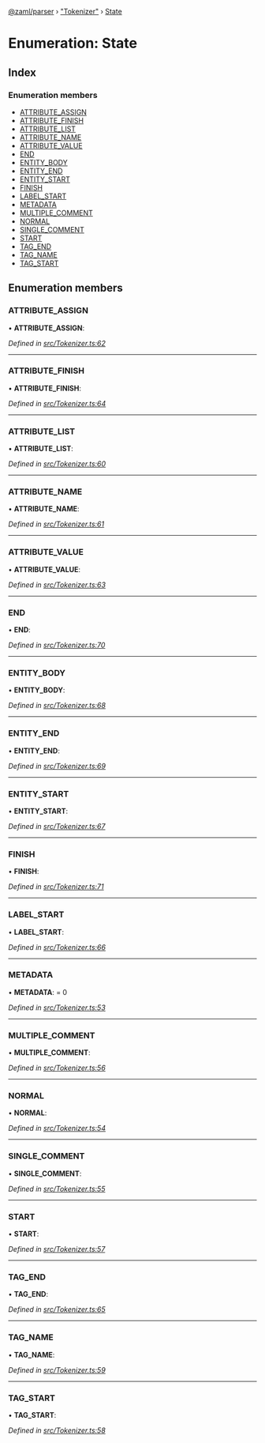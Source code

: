 [@zaml/parser](../README.md) › ["Tokenizer"](../modules/_tokenizer_.md) › [State](_tokenizer_.state.md)

# Enumeration: State

## Index

### Enumeration members

* [ATTRIBUTE_ASSIGN](_tokenizer_.state.md#attribute_assign)
* [ATTRIBUTE_FINISH](_tokenizer_.state.md#attribute_finish)
* [ATTRIBUTE_LIST](_tokenizer_.state.md#attribute_list)
* [ATTRIBUTE_NAME](_tokenizer_.state.md#attribute_name)
* [ATTRIBUTE_VALUE](_tokenizer_.state.md#attribute_value)
* [END](_tokenizer_.state.md#end)
* [ENTITY_BODY](_tokenizer_.state.md#entity_body)
* [ENTITY_END](_tokenizer_.state.md#entity_end)
* [ENTITY_START](_tokenizer_.state.md#entity_start)
* [FINISH](_tokenizer_.state.md#finish)
* [LABEL_START](_tokenizer_.state.md#label_start)
* [METADATA](_tokenizer_.state.md#metadata)
* [MULTIPLE_COMMENT](_tokenizer_.state.md#multiple_comment)
* [NORMAL](_tokenizer_.state.md#normal)
* [SINGLE_COMMENT](_tokenizer_.state.md#single_comment)
* [START](_tokenizer_.state.md#start)
* [TAG_END](_tokenizer_.state.md#tag_end)
* [TAG_NAME](_tokenizer_.state.md#tag_name)
* [TAG_START](_tokenizer_.state.md#tag_start)

## Enumeration members

###  ATTRIBUTE_ASSIGN

• **ATTRIBUTE_ASSIGN**:

*Defined in [src/Tokenizer.ts:62](https://github.com/nexushubs/zaml-lang/blob/4389e8b/packages/zaml-parser/src/Tokenizer.ts#L62)*

___

###  ATTRIBUTE_FINISH

• **ATTRIBUTE_FINISH**:

*Defined in [src/Tokenizer.ts:64](https://github.com/nexushubs/zaml-lang/blob/4389e8b/packages/zaml-parser/src/Tokenizer.ts#L64)*

___

###  ATTRIBUTE_LIST

• **ATTRIBUTE_LIST**:

*Defined in [src/Tokenizer.ts:60](https://github.com/nexushubs/zaml-lang/blob/4389e8b/packages/zaml-parser/src/Tokenizer.ts#L60)*

___

###  ATTRIBUTE_NAME

• **ATTRIBUTE_NAME**:

*Defined in [src/Tokenizer.ts:61](https://github.com/nexushubs/zaml-lang/blob/4389e8b/packages/zaml-parser/src/Tokenizer.ts#L61)*

___

###  ATTRIBUTE_VALUE

• **ATTRIBUTE_VALUE**:

*Defined in [src/Tokenizer.ts:63](https://github.com/nexushubs/zaml-lang/blob/4389e8b/packages/zaml-parser/src/Tokenizer.ts#L63)*

___

###  END

• **END**:

*Defined in [src/Tokenizer.ts:70](https://github.com/nexushubs/zaml-lang/blob/4389e8b/packages/zaml-parser/src/Tokenizer.ts#L70)*

___

###  ENTITY_BODY

• **ENTITY_BODY**:

*Defined in [src/Tokenizer.ts:68](https://github.com/nexushubs/zaml-lang/blob/4389e8b/packages/zaml-parser/src/Tokenizer.ts#L68)*

___

###  ENTITY_END

• **ENTITY_END**:

*Defined in [src/Tokenizer.ts:69](https://github.com/nexushubs/zaml-lang/blob/4389e8b/packages/zaml-parser/src/Tokenizer.ts#L69)*

___

###  ENTITY_START

• **ENTITY_START**:

*Defined in [src/Tokenizer.ts:67](https://github.com/nexushubs/zaml-lang/blob/4389e8b/packages/zaml-parser/src/Tokenizer.ts#L67)*

___

###  FINISH

• **FINISH**:

*Defined in [src/Tokenizer.ts:71](https://github.com/nexushubs/zaml-lang/blob/4389e8b/packages/zaml-parser/src/Tokenizer.ts#L71)*

___

###  LABEL_START

• **LABEL_START**:

*Defined in [src/Tokenizer.ts:66](https://github.com/nexushubs/zaml-lang/blob/4389e8b/packages/zaml-parser/src/Tokenizer.ts#L66)*

___

###  METADATA

• **METADATA**: = 0

*Defined in [src/Tokenizer.ts:53](https://github.com/nexushubs/zaml-lang/blob/4389e8b/packages/zaml-parser/src/Tokenizer.ts#L53)*

___

###  MULTIPLE_COMMENT

• **MULTIPLE_COMMENT**:

*Defined in [src/Tokenizer.ts:56](https://github.com/nexushubs/zaml-lang/blob/4389e8b/packages/zaml-parser/src/Tokenizer.ts#L56)*

___

###  NORMAL

• **NORMAL**:

*Defined in [src/Tokenizer.ts:54](https://github.com/nexushubs/zaml-lang/blob/4389e8b/packages/zaml-parser/src/Tokenizer.ts#L54)*

___

###  SINGLE_COMMENT

• **SINGLE_COMMENT**:

*Defined in [src/Tokenizer.ts:55](https://github.com/nexushubs/zaml-lang/blob/4389e8b/packages/zaml-parser/src/Tokenizer.ts#L55)*

___

###  START

• **START**:

*Defined in [src/Tokenizer.ts:57](https://github.com/nexushubs/zaml-lang/blob/4389e8b/packages/zaml-parser/src/Tokenizer.ts#L57)*

___

###  TAG_END

• **TAG_END**:

*Defined in [src/Tokenizer.ts:65](https://github.com/nexushubs/zaml-lang/blob/4389e8b/packages/zaml-parser/src/Tokenizer.ts#L65)*

___

###  TAG_NAME

• **TAG_NAME**:

*Defined in [src/Tokenizer.ts:59](https://github.com/nexushubs/zaml-lang/blob/4389e8b/packages/zaml-parser/src/Tokenizer.ts#L59)*

___

###  TAG_START

• **TAG_START**:

*Defined in [src/Tokenizer.ts:58](https://github.com/nexushubs/zaml-lang/blob/4389e8b/packages/zaml-parser/src/Tokenizer.ts#L58)*
